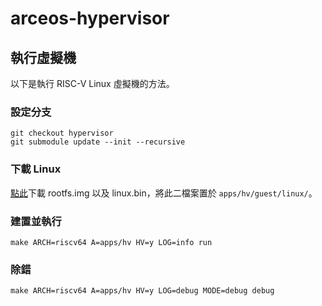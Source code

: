 # arceos-hypervisor

## 執行虛擬機

以下是執行 RISC-V Linux 虛擬機的方法。

### 設定分支
```
git checkout hypervisor
git submodule update --init --recursive
```

### 下載 Linux

[點此](https://drive.google.com/drive/folders/1rvcl-fddQSR-Ro1o9Mg3gsJ0A7bXg-Uh)下載 rootfs.img 以及 linux.bin，將此二檔案置於 `apps/hv/guest/linux/`。

### 建置並執行

```
make ARCH=riscv64 A=apps/hv HV=y LOG=info run
```

### 除錯

```
make ARCH=riscv64 A=apps/hv HV=y LOG=debug MODE=debug debug
```

